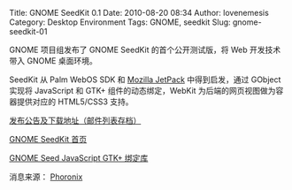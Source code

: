 Title: GNOME SeedKit 0.1
Date: 2010-08-20 08:34
Author: lovenemesis
Category: Desktop Environment
Tags: GNOME, seedkit
Slug: gnome-seedkit-01

GNOME 项目组发布了 GNOME SeedKit 的首个公开测试版，将 Web 开发技术带入
GNOME 桌面环境。

SeedKit 从 Palm WebOS SDK 和 [Mozilla
JetPack](http://linuxtoy.org/archives/mozilla-labs-jetpack-introduction.html)
中得到启发，通过 GObject 实现将 JavaScript 和 GTK+
组件的动态绑定，WebKit 为后端的网页视图做为容器提供对应的 HTML5/CSS3
支持。

[发布公告及下载地址（邮件列表存档）](http://mail.gnome.org/archives/gnome-announce-list/2010-August/msg00065.html)

[GNOME SeedKit 首页](http://live.gnome.org/SeedKit)

[GNOME Seed JavaScript GTK+ 绑定库](http://live.gnome.org/Seed)

消息来源：
[Phoronix](http://www.phoronix.com/scan.php?page=news_item&px=ODUyNg)
